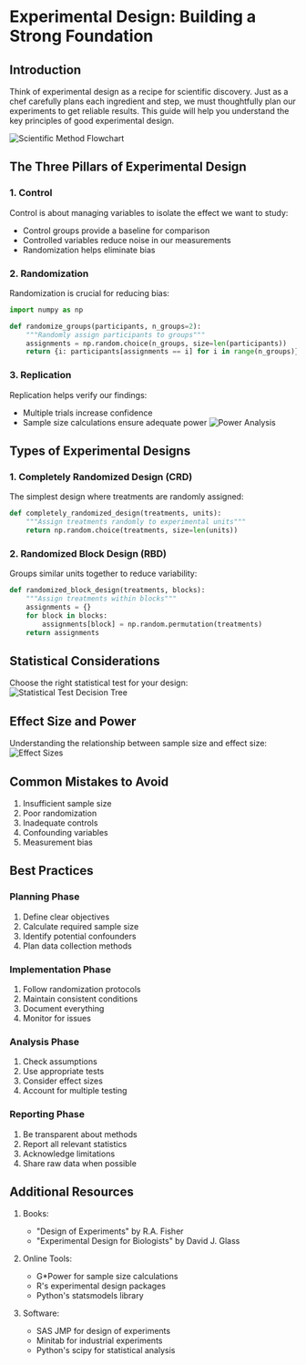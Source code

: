 # Experimental Design: Building a Strong Foundation

## Introduction

Think of experimental design as a recipe for scientific discovery. Just as a chef carefully plans each ingredient and step, we must thoughtfully plan our experiments to get reliable results. This guide will help you understand the key principles of good experimental design.

![Scientific Method Flowchart](assets/scientific_method.png)

## The Three Pillars of Experimental Design

### 1. Control

Control is about managing variables to isolate the effect we want to study:

- Control groups provide a baseline for comparison
- Controlled variables reduce noise in our measurements
- Randomization helps eliminate bias

### 2. Randomization

Randomization is crucial for reducing bias:

```python
import numpy as np

def randomize_groups(participants, n_groups=2):
    """Randomly assign participants to groups"""
    assignments = np.random.choice(n_groups, size=len(participants))
    return {i: participants[assignments == i] for i in range(n_groups)}
```

### 3. Replication

Replication helps verify our findings:

- Multiple trials increase confidence
- Sample size calculations ensure adequate power
![Power Analysis](assets/power_analysis.png)

## Types of Experimental Designs

### 1. Completely Randomized Design (CRD)

The simplest design where treatments are randomly assigned:

```python
def completely_randomized_design(treatments, units):
    """Assign treatments randomly to experimental units"""
    return np.random.choice(treatments, size=len(units))
```

### 2. Randomized Block Design (RBD)

Groups similar units together to reduce variability:

```python
def randomized_block_design(treatments, blocks):
    """Assign treatments within blocks"""
    assignments = {}
    for block in blocks:
        assignments[block] = np.random.permutation(treatments)
    return assignments
```

## Statistical Considerations

Choose the right statistical test for your design:
![Statistical Test Decision Tree](assets/statistical_test_tree.png)

## Effect Size and Power

Understanding the relationship between sample size and effect size:
![Effect Sizes](assets/effect_sizes.png)

## Common Mistakes to Avoid

1. Insufficient sample size
2. Poor randomization
3. Inadequate controls
4. Confounding variables
5. Measurement bias

## Best Practices

### Planning Phase

1. Define clear objectives
2. Calculate required sample size
3. Identify potential confounders
4. Plan data collection methods

### Implementation Phase

1. Follow randomization protocols
2. Maintain consistent conditions
3. Document everything
4. Monitor for issues

### Analysis Phase

1. Check assumptions
2. Use appropriate tests
3. Consider effect sizes
4. Account for multiple testing

### Reporting Phase

1. Be transparent about methods
2. Report all relevant statistics
3. Acknowledge limitations
4. Share raw data when possible

## Additional Resources

1. Books:
   - "Design of Experiments" by R.A. Fisher
   - "Experimental Design for Biologists" by David J. Glass

2. Online Tools:
   - G*Power for sample size calculations
   - R's experimental design packages
   - Python's statsmodels library

3. Software:
   - SAS JMP for design of experiments
   - Minitab for industrial experiments
   - Python's scipy for statistical analysis
